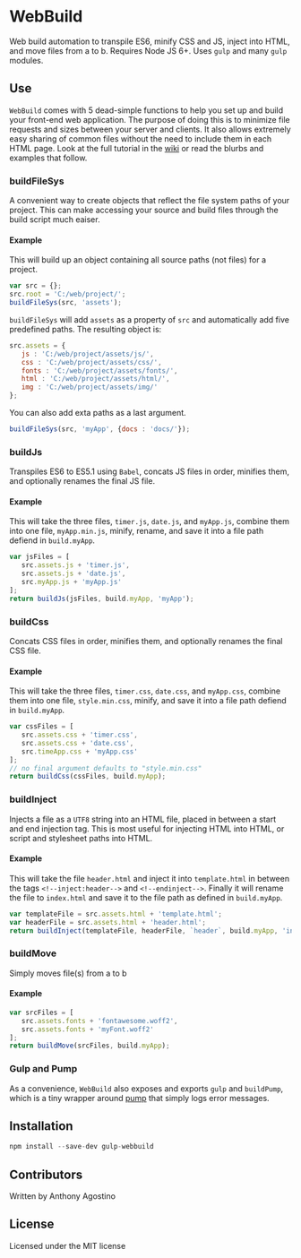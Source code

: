 # WebBuild
Web build automation to transpile ES6, minify CSS and JS, inject into HTML, and move files from a to b. Requires Node JS 6+. Uses `gulp` and many `gulp` modules.

## Use
`WebBuild` comes with 5 dead-simple functions to help you set up and build your front-end web application. The purpose of doing this is to minimize file requests and sizes between your server and clients. It also allows extremely easy sharing of common files without the need to include them in each HTML page. Look at the full tutorial in the [wiki](https://github.com/Voliware/WebBuild/wiki/tutorial) or read the blurbs and examples that follow.

### buildFileSys
A convenient way to create objects that reflect the file system paths of your project. This can make accessing your source and build files through the build script much eaiser.

#### Example
This will build up an object containing all source paths (not files) for a project.
```js
var src = {};
src.root = 'C:/web/project/';
buildFileSys(src, 'assets');
```
`buildFileSys` will add `assets` as a property of `src` and automatically add five predefined paths. The resulting object is:
```js
src.assets = {
   js : 'C:/web/project/assets/js/',
   css : 'C:/web/project/assets/css/',
   fonts : 'C:/web/project/assets/fonts/',
   html : 'C:/web/project/assets/html/',
   img : 'C:/web/project/assets/img/'
};
```
You can also add exta paths as a last argument.
```js
buildFileSys(src, 'myApp', {docs : 'docs/'});
```
### buildJs
Transpiles ES6 to ES5.1 using `Babel`, concats JS files in order, minifies them, and optionally renames the final JS file.

#### Example
This will take the three files, `timer.js`, `date.js`, and `myApp.js`, combine them into one file, `myApp.min.js`, minify, rename, and save it into a file path defiend in `build.myApp`.
```js
var jsFiles = [
   src.assets.js + 'timer.js',
   src.assets.js + 'date.js',
   src.myApp.js + 'myApp.js'
];
return buildJs(jsFiles, build.myApp, 'myApp');
```

### buildCss
Concats CSS files in order, minifies them, and optionally renames the final CSS file.

#### Example
This will take the three files, `timer.css`, `date.css`, and `myApp.css`, combine them into one file, `style.min.css`, minify, and save it into a file path defiend in `build.myApp`.
```js
var cssFiles = [
   src.assets.css + 'timer.css',
   src.assets.css + 'date.css',
   src.timeApp.css + 'myApp.css'
];
// no final argument defaults to "style.min.css"
return buildCss(cssFiles, build.myApp);
```

### buildInject
Injects a file as a `UTF8` string into an HTML file, placed in between a start and end injection tag. This is most useful for injecting HTML into HTML, or script and stylesheet paths into HTML.

#### Example
This will take the file `header.html` and inject it into `template.html` in between the tags `<!--inject:header-->` and `<!--endinject-->`. Finally it will rename the file to `index.html` and save it to the file path as defined in `build.myApp`.
```js
var templateFile = src.assets.html + 'template.html';
var headerFile = src.assets.html + 'header.html';
return buildInject(templateFile, headerFile, `header`, build.myApp, 'index.html');
```

### buildMove
Simply moves file(s) from a to b
#### Example
```js
var srcFiles = [
   src.assets.fonts + 'fontawesome.woff2',
   src.assets.fonts + 'myFont.woff2'
];
return buildMove(srcFiles, build.myApp);
```

### Gulp and Pump
As a convenience, `WebBuild` also exposes and exports `gulp` and `buildPump`, which is a tiny wrapper around [pump](https://www.npmjs.com/package/pump) that simply logs error messages.

## Installation
```js
npm install --save-dev gulp-webbuild
```
## Contributors
Written by Anthony Agostino

## License
Licensed under the MIT license
